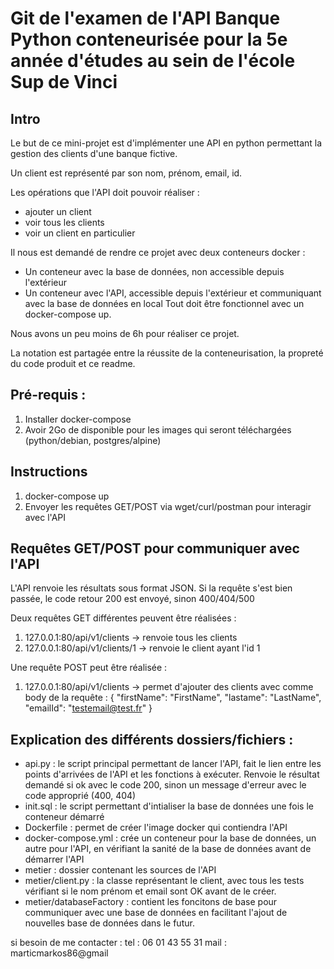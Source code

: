 # Git de l'examen de l'API Banque Python conteneurisée pour la 5e année d'études au sein de l'école Sup de Vinci

## Intro
Le but de ce mini-projet est d'implémenter une API en python permettant la gestion des clients d'une banque fictive.

Un client est représenté par son nom, prénom, email, id.

Les opérations que l'API doit pouvoir réaliser :
- ajouter un client
- voir tous les clients
- voir un client en particulier

Il nous est demandé de rendre ce projet avec deux conteneurs docker :
 - Un conteneur avec la base de données, non accessible depuis l'extérieur
 - Un conteneur avec l'API, accessible depuis l'extérieur et communiquant avec la base de données en local
Tout doit être fonctionnel avec un docker-compose up.

Nous avons un peu moins de 6h pour réaliser ce projet.

La notation est partagée entre la réussite de la conteneurisation, la propreté du code produit et ce readme.

## Pré-requis :
1. Installer docker-compose
2. Avoir 2Go de disponible pour les images qui seront téléchargées (python/debian, postgres/alpine)

## Instructions
1. docker-compose up
2. Envoyer les requêtes GET/POST via wget/curl/postman pour interagir avec l'API

## Requêtes GET/POST pour communiquer avec l'API
L'API renvoie les résultats sous format JSON.
Si la requête s'est bien passée, le code retour 200 est envoyé, sinon 400/404/500

Deux requêtes GET différentes peuvent être réalisées :
 1. 127.0.0.1:80/api/v1/clients -> renvoie tous les clients
 2. 127.0.0.1:80/api/v1/clients/1 -> renvoie le client ayant l'id 1

Une requête POST peut être réalisée :
 1. 127.0.0.1:80/api/v1/clients -> permet d'ajouter des clients
avec comme body de la requête :
{
    "firstName": "FirstName",
    "lastame": "LastName",
    "emailId": "testemail@test.fr"
}


## Explication des différents dossiers/fichiers :
- api.py : le script principal permettant de lancer l'API, fait le lien entre les points d'arrivées de l'API et les fonctions à exécuter. Renvoie le résultat demandé si ok avec le code 200, sinon un message d'erreur avec le code approprié (400, 404)
- init.sql : le script permettant d'intialiser la base de données une fois le conteneur démarré
- Dockerfile : permet de créer l'image docker qui contiendra l'API
- docker-compose.yml : crée un conteneur pour la base de données, un autre pour l'API, en vérifiant la sanité de la base de données avant de démarrer l'API
- metier : dossier contenant les sources de l'API
- metier/client.py : la classe représentant le client, avec tous les tests vérifiant si le nom prénom et email sont OK avant de le créer.
- metier/databaseFactory : contient les foncitons de base pour communiquer avec une base de données en facilitant l'ajout de nouvelles base de données dans le futur.


si besoin de me contacter :
tel : 06 01 43 55 31
mail : marticmarkos86@gmail
